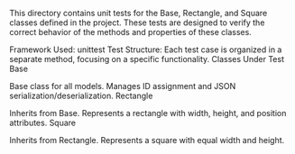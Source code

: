This directory contains unit tests for the Base, Rectangle, and Square classes defined in the project. These tests are designed to verify the correct behavior of the methods and properties of these classes.

Framework Used: unittest
Test Structure: Each test case is organized in a separate method, focusing on a specific functionality.
Classes Under Test
Base

Base class for all models.
Manages ID assignment and JSON serialization/deserialization.
Rectangle

Inherits from Base.
Represents a rectangle with width, height, and position attributes.
Square

Inherits from Rectangle.
Represents a square with equal width and height.
